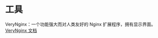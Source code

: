 # 工具

VeryNginx：一个功能强大而对人类友好的 Nginx 扩展程序，拥有显示界面。[VeryNginx 文档](https://github.com/alexazhou/VeryNginx/blob/master/readme_zh.md)

